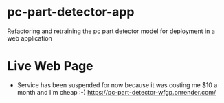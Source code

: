 # pc-part-detector-app
Refactoring and retraining the pc part detector model for deployment in a web application

# Live Web Page
- Service has been suspended for now because it was costing me $10 a month and I'm cheap :-) 
https://pc-part-detector-wfgp.onrender.com/

